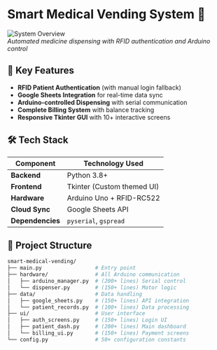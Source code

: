 # Smart Medical Vending System 💊

![System Overview](docs/system_overview.png)  
*Automated medicine dispensing with RFID authentication and Arduino control*

## 📌 Key Features
- **RFID Patient Authentication** (with manual login fallback)
- **Google Sheets Integration** for real-time data sync
- **Arduino-controlled Dispensing** with serial communication
- **Complete Billing System** with balance tracking
- **Responsive Tkinter GUI** with 10+ interactive screens

## 🛠️ Tech Stack
| Component       | Technology Used           |
|-----------------|---------------------------|
| **Backend**     | Python 3.8+               |
| **Frontend**    | Tkinter (Custom themed UI)|
| **Hardware**    | Arduino Uno + RFID-RC522  |
| **Cloud Sync**  | Google Sheets API         |
| **Dependencies**| `pyserial`, `gspread`     |

## 📂 Project Structure
```bash
smart-medical-vending/
├── main.py                 # Entry point
├── hardware/               # All Arduino communication
│   ├── arduino_manager.py  # (200+ lines) Serial control
│   └── dispenser.py        # (150+ lines) Motor logic
├── data/                   # Data handling
│   ├── google_sheets.py    # (150+ lines) API integration
│   └── patient_records.py  # (100+ lines) Data processing
├── ui/                     # User interface
│   ├── auth_screens.py     # (150+ lines) Login UI
│   ├── patient_dash.py     # (200+ lines) Main dashboard
│   └── billing_ui.py       # (150+ lines) Payment screens
└── config.py               # 50+ configuration constants